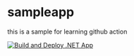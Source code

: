 # sampleapp
this is a sample for learning github action

[![Build and Deploy .NET App](https://github.com/qfChenMSFT/sampleapp/actions/workflows/build-and-deploy.yml/badge.svg)](https://github.com/qfChenMSFT/sampleapp/actions/workflows/build-and-deploy.yml)


